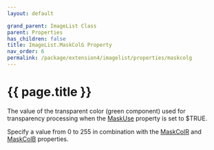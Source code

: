 ```yaml
---
layout: default

grand_parent: ImageList Class
parent: Properties
has_children: false
title: ImageList.MaskColG Property
nav_order: 6
permalink: /package/extension4/imagelist/properties/maskcolg
---
```

# {{ page.title }}

The value of the transparent color (green component) used for transparency processing when the <a href="/package/extension4/imagelist/properties/maskuse">MaskUse</a> property is set to $TRUE.

Specify a value from 0 to 255 in combination with the  <a href="/package/extension4/imagelist/properties/maskcolr">MaskColR</a>  and  <a href="/package/extension4/imagelist/properties/maskcolb">MaskColB</a>  properties.